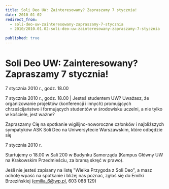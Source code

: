 ```yaml
---
title: Soli Deo UW: Zainteresowany? Zapraszamy 7 stycznia!
date: 2010-01-02
redirect_from: 
  - soli-deo-uw-zainteresowany-zapraszamy-7-stycznia
  - 2010/2010.01.02-soli-deo-uw-zainteresowany-zapraszamy-7-stycznia

published: true
---
```




# Soli Deo UW: Zainteresowany? Zapraszamy 7 stycznia!

<time>7 stycznia 2010 r., godz. 18.00</time>

7 stycznia 2010 r., godz. 18.00 | Jesteś studentem UW? 
 Uważasz, że organizowanie projektów (konferencji i innych) promujących chrześcijaństwo i formujących studentów w środowisku uczelni, a nie tylko w kościele, jest ważne?

 Zapraszamy Cię na spotkanie wigilijno-noworoczne członków i najbliższych sympatyków ASK Soli Deo na Uniwersytecie Warszawskim, które odbędzie się 

 7 stycznia 2010 r.

Startujemy o 18.00 w Sali 200 w Budynku Samorządu (Kampus Główny UW na Krakowskim Przedmieściu, za bramą skręć w prawo). 

 Jeśli nie jesteś zapisany na listę "Wielka Przygoda z Soli Deo", a masz ochotę wpaść na spotkanie i bliżej nas poznać, zgłoś się do Emilki Brzezińskiej (emilia_6@wp.pl, 603 088 129)


<!--CONTENT FROM OLD SERVER (jos before 2013): 7 stycznia 2010 r., godz. 18.00 | Jesteś studentem UW? 
 Uważasz, że organizowanie projektów (konferencji i innych) promujących chrześcijaństwo i formujących studentów w środowisku uczelni, a nie tylko w kościele, jest ważne?

 Zapraszamy Cię na spotkanie wigilijno-noworoczne członków i najbliższych sympatyków ASK Soli Deo na Uniwersytecie Warszawskim, które odbędzie się 
 7 stycznia 2010 r.

Startujemy o 18.00 w Sali 200 w Budynku Samorządu (Kampus Główny UW na Krakowskim Przedmieściu, za bramą skręć w prawo). 

 Jeśli nie jesteś zapisany na listę "Wielka Przygoda z Soli Deo", a masz ochotę wpaść na spotkanie i bliżej nas poznać, zgłoś się do Emilki Brzezińskiej (emilia_6@wp.pl, 603 088 129)
         
-->

<!--{{json:{"created_date":"2010-01-02 22:42:10","publish_down":"0000-00-00 00:00:00","id":"832"}}}-->